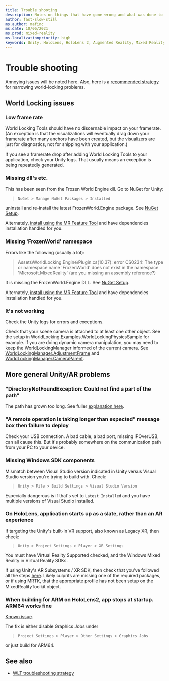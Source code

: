 ```yaml
---
title: Trouble shooting
description: Notes on things that have gone wrong and what was done to fix them.
author: fast-slow-still
ms.author: mafinc
ms.date: 10/06/2021
ms.prod: mixed-reality
ms.localizationpriority: high
keywords: Unity, HoloLens, HoloLens 2, Augmented Reality, Mixed Reality, ARCore, ARKit, development, MRTK
---
```


# Trouble shooting

Annoying issues will be noted here. Also, here is a [recommended strategy](TroubleshootingAdvanced.md) for narrowing world-locking problems.

## World Locking issues

### Low frame rate

World Locking Tools should have no discernable impact on your framerate. (An exception is that the visualizations will eventually drag down your framerate after many anchors have been created, but the visualizers are just for diagnostics, not for shipping with your application.)

If you see a framerate drop after adding World Locking Tools to your application, check your Unity logs. That usually means an exception is being repeatedly generated.

### Missing dll's etc.

This has been seen from the Frozen World Engine dll. Go to NuGet for Unity:

> `NuGet > Manage NuGet Packages > Installed`

uninstall and re-install the latest FrozenWorld.Engine package. See [NuGet Setup](InitialSetup.md#frozenworld-engine-installation).

Alternately, [install using the MR Feature Tool](WLTviaMRFeatureTool.md) and have dependencies installation handled for you.

### Missing 'FrozenWorld' namespace

Errors like the following (usually a lot):

> Assets\WorldLocking.Engine\Plugin.cs(10,37): error CS0234: The type or namespace name 'FrozenWorld' does not exist in the namespace 'Microsoft.MixedReality' (are you missing an assembly reference?)

It is missing the FrozenWorld.Engine DLL. See [NuGet Setup](InitialSetup.md#frozenworld-engine-installation).

Alternately, [install using the MR Feature Tool](WLTviaMRFeatureTool.md) and have dependencies installation handled for you.

### It's not working

Check the Unity logs for errors and exceptions.

Check that your scene camera is attached to at least one other object. See the setup in WorldLocking.Examples.WorldLockingPhysicsSample for example. If you are doing dynamic camera manipulation, you may need to keep the WorldLockingManager informed of the current camera. See [WorldLockingManager.AdjustmentFrame](xref:Microsoft.MixedReality.WorldLocking.Core.WorldLockingManager.AdjustmentFrame) and [WorldLockingManager.CameraParent](xref:Microsoft.MixedReality.WorldLocking.Core.WorldLockingManager.CameraParent).

## More general Unity/AR problems

### "DirectoryNotFoundException: Could not find a part of the path"

The path has grown too long. See fuller [explanation here](InitialSetup.md#a-warning-note-on-installation-path-length).

### "A remote operation is taking longer than expected" message box then failure to deploy

Check your USB connection. A bad cable, a bad port, missing IPOverUSB, can all cause this. But it's probably somewhere on the communication path from your PC to your device.

### Missing Windows SDK components

Mismatch between Visual Studio version indicated in Unity versus Visual Studio version you're trying to build with. Check:

> `Unity > File > Build Settings > Visual Studio Version`

Especially dangerous is if that's set to `Latest Installed` and you have multiple versions of Visual Studio installed.

### On HoloLens, application starts up as a slate, rather than an AR experience

If targeting the Unity's built-in VR support, also known as Legacy XR, then check:

> `Unity > Project Settings > Player > XR Settings`  

You must have Virtual Reality Supported checked, and the Windows Mixed Reality in Virtual Reality SDKs.

If using Unity's AR Subsystems / XR SDK, then check that you've followed all the steps [here](XRSDK.md). Likely culprits are missing one of the required packages, or if using MRTK, that the appropriate profile has not been setup on the MixedRealityToolkit object.

### When building for ARM on HoloLens2, app stops at startup. ARM64 works fine

[Known issue](https://issuetracker.unity3d.com/issues/enabling-graphics-jobs-in-2019-dot-3-x-results-in-a-crash-or-nothing-rendering-on-hololens-2).

The fix is either disable Graphics Jobs under

> `Project Settings > Player > Other Settings > Graphics Jobs`

or just build for ARM64.

## See also

* [WLT troubleshooting strategy](TroubleshootingAdvanced.md)